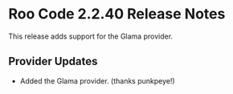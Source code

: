# Roo Code 2.2.40 Release Notes

This release adds support for the Glama provider.

## Provider Updates

*   Added the Glama provider. (thanks punkpeye!)